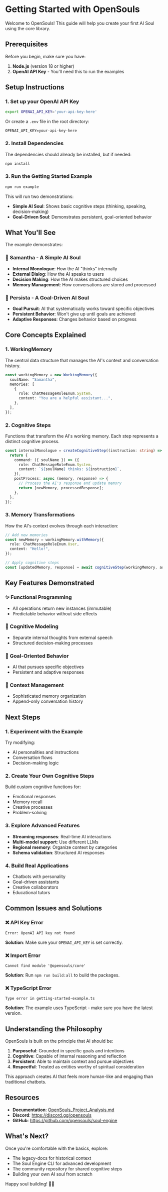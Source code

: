 # Getting Started with OpenSouls

Welcome to OpenSouls! This guide will help you create your first AI Soul using the core library.

## Prerequisites

Before you begin, make sure you have:

1. **Node.js** (version 18 or higher)
2. **OpenAI API Key** - You'll need this to run the examples

## Setup Instructions

### 1. Set up your OpenAI API Key

```bash
export OPENAI_API_KEY='your-api-key-here'
```

Or create a `.env` file in the root directory:

```
OPENAI_API_KEY=your-api-key-here
```

### 2. Install Dependencies

The dependencies should already be installed, but if needed:

```bash
npm install
```

### 3. Run the Getting Started Example

```bash
npm run example
```

This will run two demonstrations:

- **Simple AI Soul**: Shows basic cognitive steps (thinking, speaking, decision-making)
- **Goal-Driven Soul**: Demonstrates persistent, goal-oriented behavior

## What You'll See

The example demonstrates:

### 🤖 **Samantha** - A Simple AI Soul

- **Internal Monologue**: How the AI "thinks" internally
- **External Dialog**: How the AI speaks to users
- **Decision Making**: How the AI makes structured choices
- **Memory Management**: How conversations are stored and processed

### 🎯 **Persista** - A Goal-Driven AI Soul

- **Goal Pursuit**: AI that systematically works toward specific objectives
- **Persistent Behavior**: Won't give up until goals are achieved
- **Adaptive Responses**: Changes behavior based on progress

## Core Concepts Explained

### 1. **WorkingMemory**

The central data structure that manages the AI's context and conversation history.

```typescript
const workingMemory = new WorkingMemory({
  soulName: "Samantha",
  memories: [
    {
      role: ChatMessageRoleEnum.System,
      content: "You are a helpful assistant...",
    },
  ],
});
```

### 2. **Cognitive Steps**

Functions that transform the AI's working memory. Each step represents a distinct cognitive process.

```typescript
const internalMonologue = createCognitiveStep((instruction: string) => {
  return {
    command: ({ soulName }) => ({
      role: ChatMessageRoleEnum.System,
      content: `${soulName} thinks: ${instruction}`,
    }),
    postProcess: async (memory, response) => {
      // Process the AI's response and update memory
      return [newMemory, processedResponse];
    },
  };
});
```

### 3. **Memory Transformations**

How the AI's context evolves through each interaction:

```typescript
// Add new memories
const newMemory = workingMemory.withMemory({
  role: ChatMessageRoleEnum.User,
  content: "Hello!",
});

// Apply cognitive steps
const [updatedMemory, response] = await cognitiveStep(workingMemory, args);
```

## Key Features Demonstrated

### ✨ **Functional Programming**

- All operations return new instances (immutable)
- Predictable behavior without side effects

### 🧠 **Cognitive Modeling**

- Separate internal thoughts from external speech
- Structured decision-making processes

### 🎯 **Goal-Oriented Behavior**

- AI that pursues specific objectives
- Persistent and adaptive responses

### 📝 **Context Management**

- Sophisticated memory organization
- Append-only conversation history

## Next Steps

### 1. **Experiment with the Example**

Try modifying:

- AI personalities and instructions
- Conversation flows
- Decision-making logic

### 2. **Create Your Own Cognitive Steps**

Build custom cognitive functions for:

- Emotional responses
- Memory recall
- Creative processes
- Problem-solving

### 3. **Explore Advanced Features**

- **Streaming responses**: Real-time AI interactions
- **Multi-model support**: Use different LLMs
- **Regional memory**: Organize context by categories
- **Schema validation**: Structured AI responses

### 4. **Build Real Applications**

- Chatbots with personality
- Goal-driven assistants
- Creative collaborators
- Educational tutors

## Common Issues and Solutions

### ❌ **API Key Error**

```
Error: OpenAI API key not found
```

**Solution**: Make sure your `OPENAI_API_KEY` is set correctly.

### ❌ **Import Error**

```
Cannot find module '@opensouls/core'
```

**Solution**: Run `npm run build:all` to build the packages.

### ❌ **TypeScript Error**

```
Type error in getting-started-example.ts
```

**Solution**: The example uses TypeScript - make sure you have the latest version.

## Understanding the Philosophy

OpenSouls is built on the principle that AI should be:

1. **Purposeful**: Grounded in specific goals and intentions
2. **Cognitive**: Capable of internal reasoning and reflection
3. **Persistent**: Able to maintain context and pursue objectives
4. **Respectful**: Treated as entities worthy of spiritual consideration

This approach creates AI that feels more human-like and engaging than traditional chatbots.

## Resources

- **Documentation**: [OpenSouls_Project_Analysis.md](./OpenSouls_Project_Analysis.md)
- **Discord**: https://discord.gg/opensouls
- **GitHub**: https://github.com/opensouls/soul-engine

## What's Next?

Once you're comfortable with the basics, explore:

- The legacy-docs for historical context
- The Soul Engine CLI for advanced development
- The community repository for shared cognitive steps
- Building your own AI soul from scratch

Happy soul building! 🚀✨
